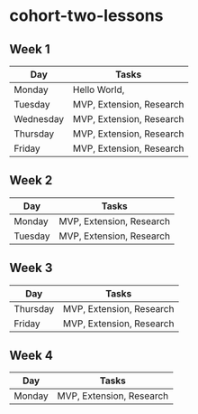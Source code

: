 # cohort-two-lessons

## Week 1

| Day      | Tasks               |
|----------|---------------------|
| Monday   | Hello World,        |
| Tuesday  | MVP, Extension, Research |
| Wednesday| MVP, Extension, Research |
| Thursday | MVP, Extension, Research |
| Friday   | MVP, Extension, Research |

## Week 2

| Day      | Tasks       |
|----------|-------------|
| Monday   | MVP, Extension, Research |
| Tuesday  | MVP, Extension, Research |

## Week 3

| Day      | Tasks       |
|----------|-------------|
| Thursday | MVP, Extension, Research |
| Friday   | MVP, Extension, Research |

## Week 4

| Day    | Tasks                    |
|--------|--------------------------|
| Monday | MVP, Extension, Research |
